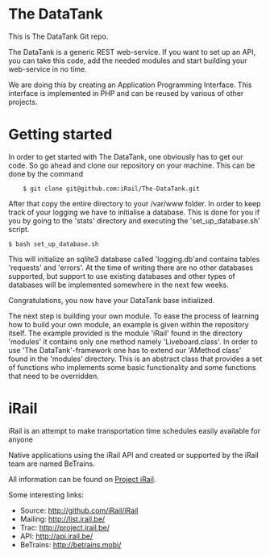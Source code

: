 # The DataTank

This is The DataTank Git repo.

The DataTank is a generic REST web-service. If you want to set up an API, you can take this code, add the needed modules and start building your web-service in no time.

We are doing this by creating an Application Programming Interface. This interface is implemented in PHP and can be reused by various of other projects.

# Getting started

In order to get started with The DataTank, one obviously has to get our code.
So go ahead and clone our repository on your machine. This can be done by the command

      	$ git clone git@github.com:iRail/The-DataTank.git

After that copy the entire directory to your /var/www folder.
In order to keep track of your logging we have to initialise a database. This is done for you if you by going to the 
'stats' directory and executing the 'set_up_database.sh' script. 

	$ bash set_up_database.sh

This will initialize an sqlite3 database called 'logging.db'and contains tables 'requests' and 'errors'. At the time of writing
there are no other databases supported, but support to use existing databases and other types of databases will be implemented somewhere in the next few weeks. 

Congratulations, you now have your DataTank base initialized.

The next step is building your own module. To ease the process of learning how to build your own module, an example is given within the repository itself. 
The example provided is the module 'iRail' found in the directory 'modules' it contains only one method namely 'Liveboard.class'. In order to use 'The DataTank'-framework one has to extend 
our 'AMethod class' found in the 'modules' directory. This is an abstract class that provides a set of functions who implements some  basic functionality and some functions that need to be overridden.

# iRail

iRail is an attempt to make transportation time schedules easily available for anyone

Native applications using the iRail API and created or supported by the iRail team are named BeTrains.

All information can be found on [Project iRail](http://project.irail.be/).

Some interesting links:

  * Source: <http://github.com/iRail/iRail>
  * Mailing: <http://list.irail.be/>
  * Trac: <http://project.irail.be/>
  * API: <http://api.irail.be/>
  * BeTrains: <http://betrains.mobi/>
